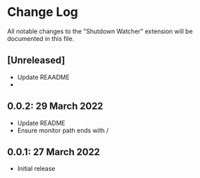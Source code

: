 # Change Log

All notable changes to the "Shutdown Watcher" extension will be documented in this file.

## [Unreleased]
- Update REAADME
-
## 0.0.2: 29 March 2022
- Update README
- Ensure monitor path ends with /

## 0.0.1: 27 March 2022

- Initial release